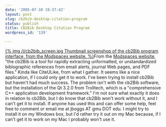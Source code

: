 ```yaml
---
date: '2005-07-10 19:37:42'
layout: post
slug: cb2bib-desktop-citation-program
status: publish
title: CB2Bib Desktop Citation Program
wordpress_id: '139'

---
```


[{% img /i/cb2bib_screen.jpg Thumbnail screenshop of the cb2Bib program interface, from the Modspaces website. %}](http://www.molspaces.com/d_cb2bib-overview.php)From the [Modspaces website](http://www.molspaces.com/d_cb2bib-overview.php), "the cb2Bib is a tool for rapidly extracting unformatted, or unstandardized biblographic references from email alerts, journal Web pages, and PDF files." Kinda like CiteULike, from what I gather. It seems like a nice application, if I could only get it to work. I've been trying to install cb2Bib but haven't had much success. The problem isn't with the cb2Bib software, but the installation of the Qt 3.2.0 from Trolltech, which is a "comprehensive C++ application development framework." I'm not sure what exactly it does in relation to cb2Bib, but I do know that cb2Bib won't work without it, and I can't get it to install. If anyone has used this and can offer some help, feel free to comment or email me at jboggs AT gmu DOT edu. I might try to install it on my Windows box, but I'd rather try it out on my Mac because, if I can't get it to work on my Mac I probably won't use it.
